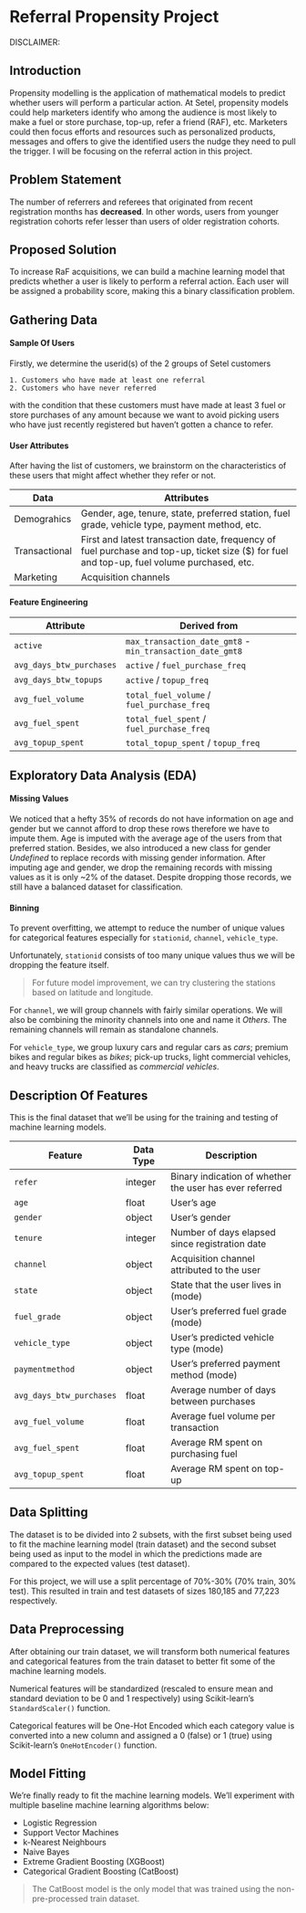 
# Referral Propensity Project

DISCLAIMER:

## Introduction

Propensity modelling is the application of mathematical models to predict whether users will perform a particular action. 
At Setel, propensity models could help marketers identify who among the audience is most likely to make a fuel or store purchase, top-up, refer a friend (RAF), etc. 
Marketers could then focus efforts and resources such as personalized products, messages and offers to give the identified users the nudge they need to pull the trigger. 
I will be focusing on the referral action in this project.

## Problem Statement

The number of referrers and referees that originated from recent registration months has **decreased**. 
In other words, users from younger registration cohorts refer lesser than users of older registration cohorts.

## Proposed Solution

To increase RaF acquisitions, we can build a machine learning model that predicts whether a user is likely to perform a referral action. 
Each user will be assigned a probability score, making this a binary classification problem.

## Gathering Data

#### Sample Of Users

Firstly, we determine the userid(s) of the 2 groups of Setel customers

    1. Customers who have made at least one referral
    2. Customers who have never referred

with the condition that these customers must have made at least 3 fuel or store purchases of any amount 
because we want to avoid picking users who have just recently registered but haven’t gotten a chance to refer.

#### User Attributes

After having the list of customers, we brainstorm on the characteristics of these users that might affect whether they refer or not.

|Data|Attributes|
|---|---|
|Demograhics|Gender, age, tenure, state, preferred station, fuel grade, vehicle type, payment method, etc.|
|Transactional|First and latest transaction date, frequency of fuel purchase and top-up, ticket size ($) for fuel and top-up, fuel volume purchased, etc.|
|Marketing|Acquisition channels|

#### Feature Engineering

|Attribute|Derived from|
|---|---|
|`active`|`max_transaction_date_gmt8` - `min_transaction_date_gmt8`|
|`avg_days_btw_purchases`|`active` / `fuel_purchase_freq`|
|`avg_days_btw_topups`|`active` / `topup_freq`|
|`avg_fuel_volume`|`total_fuel_volume` / `fuel_purchase_freq`|
|`avg_fuel_spent`|`total_fuel_spent` / `fuel_purchase_freq`|
|`avg_topup_spent`|`total_topup_spent` / `topup_freq`|

## Exploratory Data Analysis (EDA)

#### Missing Values

We noticed that a hefty 35% of records do not have information on age and gender but we cannot afford to drop these rows therefore we have to impute them. 
Age is imputed with the average age of the users from that preferred station. 
Besides, we also introduced a new class for gender *Undefined* to replace records with missing gender information.
After imputing age and gender, we drop the remaining records with missing values as it is only ~2% of the dataset. 
Despite dropping those records, we still have a balanced dataset for classification.

#### Binning

To prevent overfitting, we attempt to reduce the number of unique values for categorical features especially for `stationid`, `channel`, `vehicle_type`.

Unfortunately, `stationid` consists of too many unique values thus we will be dropping the feature itself.

> For future model improvement, we can try clustering the stations based on latitude and longitude.

For `channel`, we will group channels with fairly similar operations. 
We will also be combining the minority channels into one and name it *Others*. 
The remaining channels will remain as standalone channels.

For `vehicle_type`, we group luxury cars and regular cars as *cars*; premium bikes and regular bikes as *bikes*; pick-up trucks, light commercial vehicles, and heavy trucks are classified as *commercial vehicles*.

## Description Of Features

This is the final dataset that we’ll be using for the training and testing of machine learning models.

|Feature|Data Type|Description|
|---|---|---|
|`refer`|integer|Binary indication of whether the user has ever referred|
|`age`|float|User’s age|
|`gender`|object|User’s gender|
|`tenure`|integer|Number of days elapsed since registration date|
|`channel`|object|Acquisition channel attributed to the user|
|`state`|object|State that the user lives in (mode)|
|`fuel_grade`|object|User’s preferred fuel grade (mode)|
|`vehicle_type`|object|User’s predicted vehicle type (mode)|
|`paymentmethod`|object|User’s preferred payment method (mode)|
|`avg_days_btw_purchases`|float|Average number of days between purchases|
|`avg_fuel_volume`|float|Average fuel volume per transaction|
|`avg_fuel_spent`|float|Average RM spent on purchasing fuel|
|`avg_topup_spent`|float|Average RM spent on top-up|


## Data Splitting

The dataset is to be divided into 2 subsets, with the first subset being used to fit the machine learning model (train dataset) and the second subset being used as input to the model 
in which the predictions made are compared to the expected values (test dataset).

For this project, we will use a split percentage of 70%-30% (70% train, 30% test). 
This resulted in train and test datasets of sizes 180,185 and 77,223 respectively.

## Data Preprocessing

After obtaining our train dataset, we will transform both numerical features and categorical features from the train dataset to better fit some of the machine learning models.

Numerical features will be standardized (rescaled to ensure mean and standard deviation to be 0 and 1 respectively) using Scikit-learn’s `StandardScaler()` function.

Categorical features will be One-Hot Encoded which each category value is converted into a new column and assigned a 0 (false) or 1 (true) using Scikit-learn’s `OneHotEncoder()` function.

## Model Fitting

We’re finally ready to fit the machine learning models. We’ll experiment with multiple baseline machine learning algorithms below:
* Logistic Regression
* Support Vector Machines
* k-Nearest Neighbours
* Naive Bayes
* Extreme Gradient Boosting (XGBoost)
* Categorical Gradient Boosting (CatBoost)
>  The CatBoost model is the only model that was trained using the non-pre-processed train dataset.

